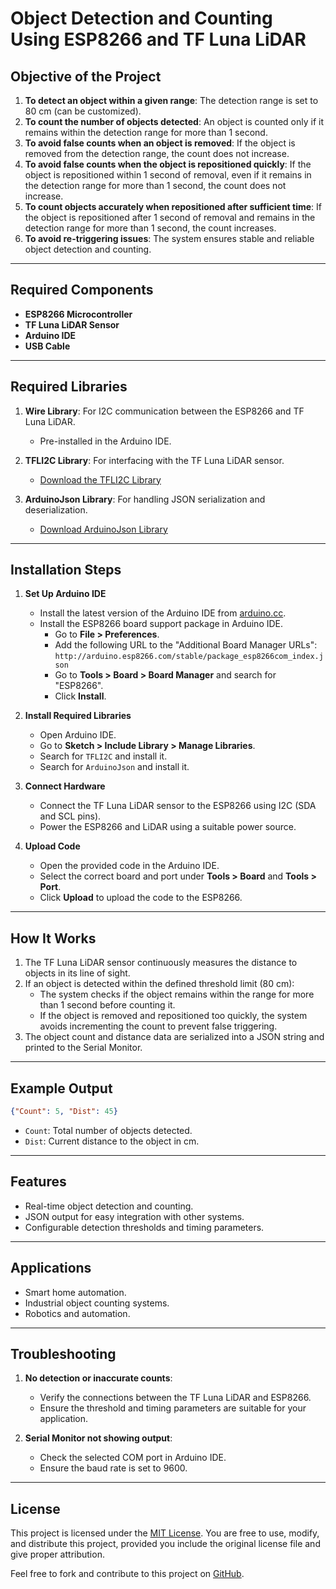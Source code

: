 # Object Detection and Counting Using ESP8266 and TF Luna LiDAR

## Objective of the Project

1. **To detect an object within a given range**: The detection range is set to 80 cm (can be customized).
2. **To count the number of objects detected**: An object is counted only if it remains within the detection range for more than 1 second.
3. **To avoid false counts when an object is removed**: If the object is removed from the detection range, the count does not increase.
4. **To avoid false counts when the object is repositioned quickly**: If the object is repositioned within 1 second of removal, even if it remains in the detection range for more than 1 second, the count does not increase.
5. **To count objects accurately when repositioned after sufficient time**: If the object is repositioned after 1 second of removal and remains in the detection range for more than 1 second, the count increases.
6. **To avoid re-triggering issues**: The system ensures stable and reliable object detection and counting.

---

## Required Components

- **ESP8266 Microcontroller**
- **TF Luna LiDAR Sensor**
- **Arduino IDE**
- **USB Cable**

---

## Required Libraries

1. **Wire Library**: For I2C communication between the ESP8266 and TF Luna LiDAR.
   - Pre-installed in the Arduino IDE.

2. **TFLI2C Library**: For interfacing with the TF Luna LiDAR sensor.
   - [Download the TFLI2C Library](https://github.com/your-link-to-library)

3. **ArduinoJson Library**: For handling JSON serialization and deserialization.
   - [Download ArduinoJson Library](https://github.com/bblanchon/ArduinoJson)

---

## Installation Steps

1. **Set Up Arduino IDE**
   - Install the latest version of the Arduino IDE from [arduino.cc](https://www.arduino.cc/).
   - Install the ESP8266 board support package in Arduino IDE.
     - Go to **File > Preferences**.
     - Add the following URL to the "Additional Board Manager URLs":
       `http://arduino.esp8266.com/stable/package_esp8266com_index.json`
     - Go to **Tools > Board > Board Manager** and search for "ESP8266".
     - Click **Install**.

2. **Install Required Libraries**
   - Open Arduino IDE.
   - Go to **Sketch > Include Library > Manage Libraries**.
   - Search for `TFLI2C` and install it.
   - Search for `ArduinoJson` and install it.

3. **Connect Hardware**
   - Connect the TF Luna LiDAR sensor to the ESP8266 using I2C (SDA and SCL pins).
   - Power the ESP8266 and LiDAR using a suitable power source.

4. **Upload Code**
   - Open the provided code in the Arduino IDE.
   - Select the correct board and port under **Tools > Board** and **Tools > Port**.
   - Click **Upload** to upload the code to the ESP8266.

---

## How It Works

1. The TF Luna LiDAR sensor continuously measures the distance to objects in its line of sight.
2. If an object is detected within the defined threshold limit (80 cm):
   - The system checks if the object remains within the range for more than 1 second before counting it.
   - If the object is removed and repositioned too quickly, the system avoids incrementing the count to prevent false triggering.
3. The object count and distance data are serialized into a JSON string and printed to the Serial Monitor.

---

## Example Output

```json
{"Count": 5, "Dist": 45}
```
- `Count`: Total number of objects detected.
- `Dist`: Current distance to the object in cm.

---

## Features

- Real-time object detection and counting.
- JSON output for easy integration with other systems.
- Configurable detection thresholds and timing parameters.

---

## Applications

- Smart home automation.
- Industrial object counting systems.
- Robotics and automation.

---

## Troubleshooting

1. **No detection or inaccurate counts**:
   - Verify the connections between the TF Luna LiDAR and ESP8266.
   - Ensure the threshold and timing parameters are suitable for your application.

2. **Serial Monitor not showing output**:
   - Check the selected COM port in Arduino IDE.
   - Ensure the baud rate is set to 9600.

---

## License

This project is licensed under the [MIT License](LICENSE). You are free to use, modify, and distribute this project, provided you include the original license file and give proper attribution.

Feel free to fork and contribute to this project on [GitHub](https://github.com/your-repository-link).

